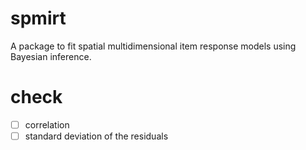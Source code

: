 <!-- [![Travis-CI Build Status](https://travis-ci.org/ErickChacon/day2day.svg?branch=master)](https://travis-ci.org/ErickChacon/day2day) -->

# spmirt
A package to fit spatial multidimensional item response models using Bayesian inference.

# check

- [ ] correlation
- [ ] standard deviation of the residuals
